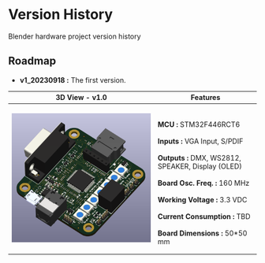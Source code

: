 # Version History

Blender hardware project version history

## Roadmap

- __v1_20230918 :__ 
	The first version.

| 3D View - v1.0 | Features |
|:--:|:--:| 
| ![_3DView_v1_20230918](https://github.com/mend0z0/Blender/blob/main/Hardware/_Sub_HW_Blender/v1_20230918/Released%20Folder/v1.0%20-%2020230918/Media%20Content/Picture/_3DView_Blender_v1.0.png) | <br><P align="left">__MCU :__ STM32F446RCT6</br><br align="left">__Inputs :__ VGA Input, S/PDIF</br><br align="left">__Outputs :__ DMX, WS2812, SPEAKER, Display (OLED)</br><br align="left">__Board Osc. Freq. :__ 160 MHz</br><br align="left">__Working Voltage :__ 3.3 VDC </br><br align="left">__Current Consumption :__  TBD</br><br align="left">__Board Dimensions :__ 50*50 mm</br> |



